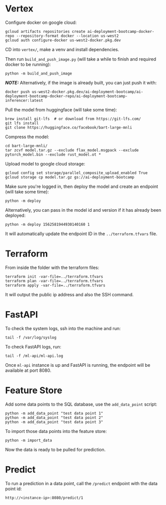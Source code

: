 # Vertex

Configure docker on google cloud:
```shell
gcloud artifacts repositories create ai-deployment-bootcamp-docker-repo --repository-format docker --location us-west2
gcloud auth configure-docker us-west2-docker.pkg.dev
```

CD into `vertex/`, make a venv and install dependencies. 

Then run `build_and_push_image.py` (will take a while to finish and required docker to be running):
```shell
python -m build_and_push_image
```

***NOTE:*** Alternatively, if the image is already built, you can just push it with:
```shell
docker push us-west2-docker.pkg.dev/ai-deployment-bootcamp/ai-deployment-bootcamp-docker-repo/ai-deployment-bootcamp-inferencer:latest
```

Pull the model from huggingface (will take some time):
```shell
brew install git-lfs  # or download from https://git-lfs.com/
git lfs install
git clone https://huggingface.co/facebook/bart-large-mnli
```

Compress the model:
```shell
cd bart-large-mnli/
tar zcvf model.tar.gz --exclude flax_model.msgpack --exclude pytorch_model.bin --exclude rust_model.ot *
```

Upload model to google cloud storage:
```shell
gcloud config set storage/parallel_composite_upload_enabled True
gcloud storage cp model.tar.gz gs://ai-deployment-bootcamp
```

Make sure you're logged in, then deploy the model and create an endpoint (will take some time):
```shell
python -m deploy
```
Alternatively, you can pass in the model id and version if it has already been deployed:
```shell
python -m deploy 1562581944930140160 1
```

It will automatically update the endpoint ID in the `../terraform.tfvars` file.

# Terraform

From inside the folder with the terraform files:
```shell
terraform init -var-file=../terraform.tfvars
terraform plan -var-file=../terraform.tfvars
terraform apply -var-file=../terraform.tfvars
```

It will output the public ip address and also the SSH command. 

# FastAPI

To check the system logs, ssh into the machine and run:
```shell
tail -f /var/log/syslog
```

To check FastAPI logs, run:
```shell
tail -f /ml-api/ml-api.log
```

Once `ml-api` instance is up and FastAPI is running, the endpoint will be available at port 8080.

# Feature Store

Add some data points to the SQL database, use the `add_data_point` script:
```shell
python -m add_data_point "test data point 1"
python -m add_data_point "test data point 2"
python -m add_data_point "test data point 3"
```

To import those data points into the feature store:
```shell
python -m import_data
```

Now the data is ready to be pulled for prediction.

# Predict

To run a prediction in a data point, call the `/predict` endpoint with the data point id:
```shell
http://<instance-ip>:8080/predict/1
```

